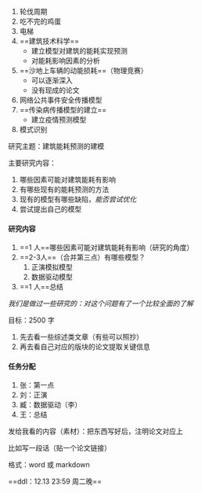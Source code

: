 1. 轮伐周期
2. 吃不完的鸡蛋
3. 电梯
4. ==建筑技术科学==
   - 建立模型对建筑的能耗实现预测
   - 对能耗影响因素的分析
5. ==沙地上车辆的动能损耗==（物理竞赛）
   - 可以逐渐深入
   - 没有现成的论文
6. 网络公共事件安全传播模型
7. ==传染病传播模型的建立==
   - 建立疫情预测模型
8. 模式识别





研究主题：建筑能耗预测的建模

主要研究内容：

1. 哪些因素可能对建筑能耗有影响
2. 有哪些现有的能耗预测的方法
3. 现有的模型有哪些缺陷，*能否尝试优化*
4. 尝试提出自己的模型



#### 研究内容

1. ==1 人==哪些因素可能对建筑能耗有影响（研究的角度）
2. ==2-3人==（合并第三点）有哪些模型？
   1. 正演模拟模型
   2. 数据驱动模型
3. ==1 人==总结

*我们是做过一些研究的：对这个问题有了一个比较全面的了解*

目标：2500 字

1. 先去看一些综述类文章（有些可以照抄）
2. 再去看自己对应的版块的论文提取关键信息

#### 任务分配

1. 张：第一点
2. 刘：正演
3. 臧：数据驱动（李）
4. 王：总结



发给我看的内容（素材）：把东西写好后，注明论文对应上

比如写一段话（贴一个论文链接）

格式：word 或 markdown

==ddl：12.13 23:59 周二晚==